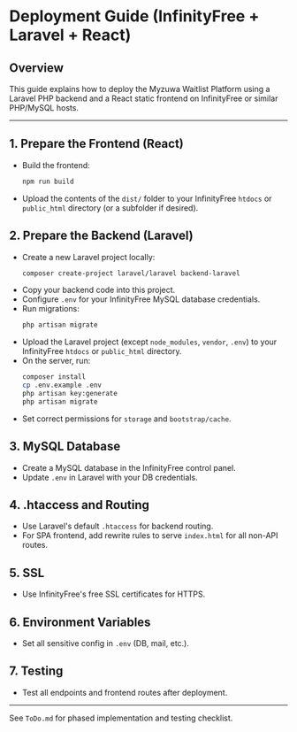 # Deployment Guide (InfinityFree + Laravel + React)

## Overview

This guide explains how to deploy the Myzuwa Waitlist Platform using a Laravel PHP backend and a React static frontend on InfinityFree or similar PHP/MySQL hosts.

---

## 1. Prepare the Frontend (React)

- Build the frontend:
  ```bash
  npm run build
  ```
- Upload the contents of the `dist/` folder to your InfinityFree `htdocs` or `public_html` directory (or a subfolder if desired).

## 2. Prepare the Backend (Laravel)

- Create a new Laravel project locally:
  ```bash
  composer create-project laravel/laravel backend-laravel
  ```
- Copy your backend code into this project.
- Configure `.env` for your InfinityFree MySQL database credentials.
- Run migrations:
  ```bash
  php artisan migrate
  ```
- Upload the Laravel project (except `node_modules`, `vendor`, `.env`) to your InfinityFree `htdocs` or `public_html` directory.
- On the server, run:
  ```bash
  composer install
  cp .env.example .env
  php artisan key:generate
  php artisan migrate
  ```
- Set correct permissions for `storage` and `bootstrap/cache`.

## 3. MySQL Database

- Create a MySQL database in the InfinityFree control panel.
- Update `.env` in Laravel with your DB credentials.

## 4. .htaccess and Routing

- Use Laravel's default `.htaccess` for backend routing.
- For SPA frontend, add rewrite rules to serve `index.html` for all non-API routes.

## 5. SSL

- Use InfinityFree's free SSL certificates for HTTPS.

## 6. Environment Variables

- Set all sensitive config in `.env` (DB, mail, etc.).

## 7. Testing

- Test all endpoints and frontend routes after deployment.

---

See `ToDo.md` for phased implementation and testing checklist.